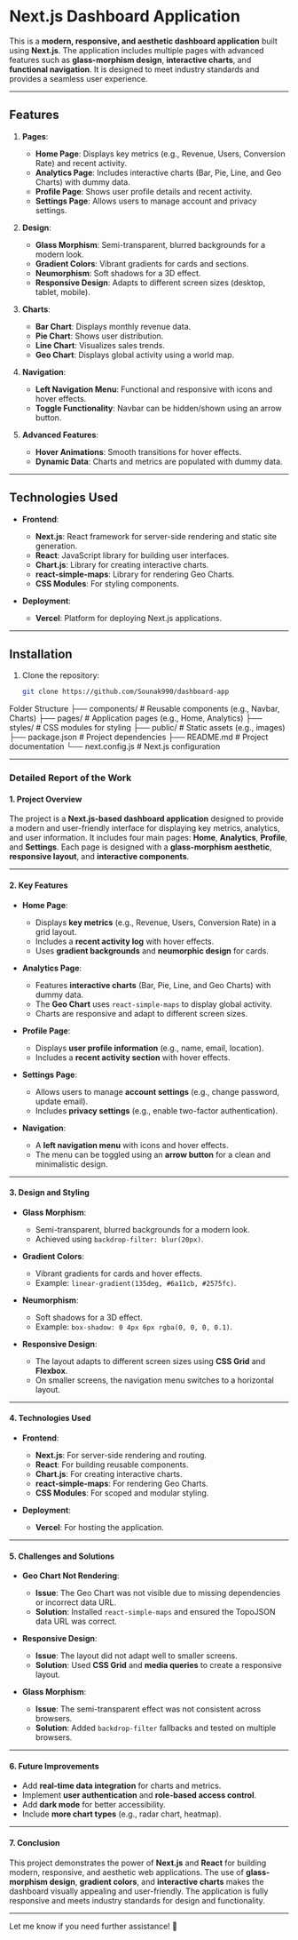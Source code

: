 # Next.js Dashboard Application

This is a **modern, responsive, and aesthetic dashboard application** built using **Next.js**. The application includes multiple pages with advanced features such as **glass-morphism design**, **interactive charts**, and **functional navigation**. It is designed to meet industry standards and provides a seamless user experience.

---

## **Features**

1. **Pages**:
   - **Home Page**: Displays key metrics (e.g., Revenue, Users, Conversion Rate) and recent activity.
   - **Analytics Page**: Includes interactive charts (Bar, Pie, Line, and Geo Charts) with dummy data.
   - **Profile Page**: Shows user profile details and recent activity.
   - **Settings Page**: Allows users to manage account and privacy settings.

2. **Design**:
   - **Glass Morphism**: Semi-transparent, blurred backgrounds for a modern look.
   - **Gradient Colors**: Vibrant gradients for cards and sections.
   - **Neumorphism**: Soft shadows for a 3D effect.
   - **Responsive Design**: Adapts to different screen sizes (desktop, tablet, mobile).

3. **Charts**:
   - **Bar Chart**: Displays monthly revenue data.
   - **Pie Chart**: Shows user distribution.
   - **Line Chart**: Visualizes sales trends.
   - **Geo Chart**: Displays global activity using a world map.

4. **Navigation**:
   - **Left Navigation Menu**: Functional and responsive with icons and hover effects.
   - **Toggle Functionality**: Navbar can be hidden/shown using an arrow button.

5. **Advanced Features**:
   - **Hover Animations**: Smooth transitions for hover effects.
   - **Dynamic Data**: Charts and metrics are populated with dummy data.

---

## **Technologies Used**

- **Frontend**:
  - **Next.js**: React framework for server-side rendering and static site generation.
  - **React**: JavaScript library for building user interfaces.
  - **Chart.js**: Library for creating interactive charts.
  - **react-simple-maps**: Library for rendering Geo Charts.
  - **CSS Modules**: For styling components.

- **Deployment**:
  - **Vercel**: Platform for deploying Next.js applications.

---

## **Installation**

1. Clone the repository:
   ```bash
   git clone https://github.com/Sounak990/dashboard-app

Folder Structure
├── components/              # Reusable components (e.g., Navbar, Charts)
├── pages/                   # Application pages (e.g., Home, Analytics)
├── styles/                  # CSS modules for styling
├── public/                  # Static assets (e.g., images)
├── package.json             # Project dependencies
├── README.md                # Project documentation
└── next.config.js           # Next.js configuration


---

### **Detailed Report of the Work**

#### **1. Project Overview**
The project is a **Next.js-based dashboard application** designed to provide a modern and user-friendly interface for displaying key metrics, analytics, and user information. It includes four main pages: **Home**, **Analytics**, **Profile**, and **Settings**. Each page is designed with a **glass-morphism aesthetic**, **responsive layout**, and **interactive components**.

---

#### **2. Key Features**
- **Home Page**:
  - Displays **key metrics** (e.g., Revenue, Users, Conversion Rate) in a grid layout.
  - Includes a **recent activity log** with hover effects.
  - Uses **gradient backgrounds** and **neumorphic design** for cards.

- **Analytics Page**:
  - Features **interactive charts** (Bar, Pie, Line, and Geo Charts) with dummy data.
  - The **Geo Chart** uses `react-simple-maps` to display global activity.
  - Charts are responsive and adapt to different screen sizes.

- **Profile Page**:
  - Displays **user profile information** (e.g., name, email, location).
  - Includes a **recent activity section** with hover effects.

- **Settings Page**:
  - Allows users to manage **account settings** (e.g., change password, update email).
  - Includes **privacy settings** (e.g., enable two-factor authentication).

- **Navigation**:
  - A **left navigation menu** with icons and hover effects.
  - The menu can be toggled using an **arrow button** for a clean and minimalistic design.

---

#### **3. Design and Styling**
- **Glass Morphism**:
  - Semi-transparent, blurred backgrounds for a modern look.
  - Achieved using `backdrop-filter: blur(20px)`.

- **Gradient Colors**:
  - Vibrant gradients for cards and hover effects.
  - Example: `linear-gradient(135deg, #6a11cb, #2575fc)`.

- **Neumorphism**:
  - Soft shadows for a 3D effect.
  - Example: `box-shadow: 0 4px 6px rgba(0, 0, 0, 0.1)`.

- **Responsive Design**:
  - The layout adapts to different screen sizes using **CSS Grid** and **Flexbox**.
  - On smaller screens, the navigation menu switches to a horizontal layout.

---

#### **4. Technologies Used**
- **Frontend**:
  - **Next.js**: For server-side rendering and routing.
  - **React**: For building reusable components.
  - **Chart.js**: For creating interactive charts.
  - **react-simple-maps**: For rendering Geo Charts.
  - **CSS Modules**: For scoped and modular styling.

- **Deployment**:
  - **Vercel**: For hosting the application.

---

#### **5. Challenges and Solutions**
- **Geo Chart Not Rendering**:
  - **Issue**: The Geo Chart was not visible due to missing dependencies or incorrect data URL.
  - **Solution**: Installed `react-simple-maps` and ensured the TopoJSON data URL was correct.

- **Responsive Design**:
  - **Issue**: The layout did not adapt well to smaller screens.
  - **Solution**: Used **CSS Grid** and **media queries** to create a responsive layout.

- **Glass Morphism**:
  - **Issue**: The semi-transparent effect was not consistent across browsers.
  - **Solution**: Added `backdrop-filter` fallbacks and tested on multiple browsers.

---

#### **6. Future Improvements**
- Add **real-time data integration** for charts and metrics.
- Implement **user authentication** and **role-based access control**.
- Add **dark mode** for better accessibility.
- Include **more chart types** (e.g., radar chart, heatmap).

---

#### **7. Conclusion**
This project demonstrates the power of **Next.js** and **React** for building modern, responsive, and aesthetic web applications. The use of **glass-morphism design**, **gradient colors**, and **interactive charts** makes the dashboard visually appealing and user-friendly. The application is fully responsive and meets industry standards for design and functionality.

---

Let me know if you need further assistance! 🚀

